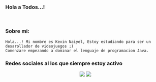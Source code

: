 ### Hola a Todos...!

<!--
**Kevintx28/Kevintx28** is a ✨ _special_ ✨ repository because its `README.md` (this file) appears on your GitHub profile.

Here are some ideas to get you started:

- 🔭 I’m currently working on ...
- 🌱 I’m currently learning ...
- 👯 I’m looking to collaborate on ...
- 🤔 I’m looking for help with ...
- 💬 Ask me about ...
- 📫 How to reach me: ...
- 😄 Pronouns: ...
- ⚡ Fun fact: ...
-->
<br> 

### Sobre mi:
	
	Hola...! Mi nombre es Kevin Naiyel, Estoy estudiando para ser un desarollador de videojuegos ;) 
    Comenzare empezando a dominar el lenguaje de programacion Java.

### Redes sociales al los que siempre estoy activo

<div align="center">
    <a href="https://discord.gg/UCvkguu5" target="_blank"><img src="https://shields.io/badge/Grupo de Discord-111111.svg?&style=for-the-badge&logo=discord"></a>
    <a href="https://github.com/Kevintx28" target="_blank"><img src="https://shields.io/badge/GitHub-111111.svg?&style=for-the-badge&logo=github"></a>
    <html>
<head>
	<meta charset="utf-8">
	<meta http-equiv="X-UA-Compatible" content="IE=edge">
	<title>Prueba WhatsApp</title>
	<link rel="stylesheet" href="https://stackpath.bootstrapcdn.com/font-awesome/4.7.0/css/font-awesome.min.css">
</head>
<body>
	<a href="https://wa.me/5211234567890?text=Me%20gustaría%20saber%20el%20precio%20del%20coche" class="whatsapp" target="_blank"> <i class="fa fa-whatsapp whatsapp-icon"></i></a>
	
</body>
</html>
</div>


